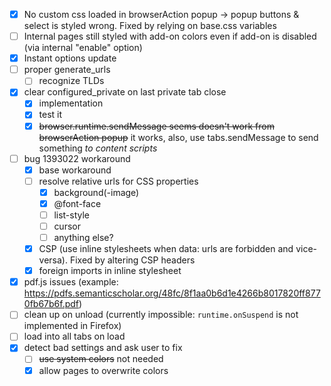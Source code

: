 - [x] No custom css loaded in browserAction popup → popup buttons & select is styled wrong. Fixed by relying on base.css variables
- [ ] Internal pages still styled with add-on colors even if add-on is disabled (via internal "enable" option)
- [x] Instant options update
- [ ] proper generate_urls
  - [ ] recognize TLDs
- [x] clear configured_private on last private tab close
  - [x] implementation
  - [x] test it
  - [x] ~~browser.runtime.sendMessage seems doesn't work from browserAction popup~~ it works, also, use tabs.sendMessage to send something _to content scripts_
- [ ] bug 1393022 workaround
  - [x] base workaround
  - [ ] resolve relative urls for CSS properties
    - [x] background(-image)
    - [x] @font-face
    - [ ] list-style
    - [ ] cursor
    - [ ] anything else?
  - [x] CSP (use inline stylesheets when data: urls are forbidden and vice-versa). Fixed by altering CSP headers
  - [x] foreign imports in inline stylesheet
- [x] pdf.js issues (example: https://pdfs.semanticscholar.org/48fc/8f1aa0b6d1e4266b8017820ff8770fb67b6f.pdf)
- [ ] clean up on unload (currently impossible: `runtime.onSuspend` is not implemented in Firefox)
- [ ] load into all tabs on load
- [x] detect bad settings and ask user to fix
  - [ ] ~~use system colors~~ not needed
  - [x] allow pages to overwrite colors
